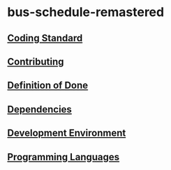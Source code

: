 # bus-schedule-remastered

## [Coding Standard](./DOCUMENTATION/CODING_STANDARD.md)

## [Contributing](./CONTRIBUTING.md)

## [Definition of Done](./DOCUMENTATION/DEFINITION_OF_DONE.md)

## [Dependencies](./DOCUMENTATION/DEPENDENCIES.md)

## [Development Environment](./DOCUMENTATION/DEVELOPMENT_ENVIRONMENT.md)

## [Programming Languages](./DOCUMENTATION/PROGRAMMING_LANGUAGES.md)